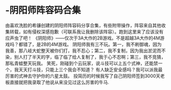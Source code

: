 # -阴阳师阵容码合集
由喜欢洗脸的希镰创建的阴阳师阵容码分享合集，有些附带操作，阵容来自其他收集转载，如有侵权深感抱歉（可联系我让我删除该阵容）。跑到这里来了应该没有应声虫了吧！
《阴阳师》——仅次于3A大作的2B游戏。不是超越3A大作的4M游戏吗？都错了，是2B的4M游戏。
阴阳师我有三不玩。第一，我不刷御魂，因为我善，那八岐大蛇整天被你们打，我不忍心；第二，我不复制，因为我出淤泥而不染，别人打了半天的字，临了临了给人复制了，我于心不忍啊；第三，我不竞猜，那私青蛙整天玩我。
笑死，刚碰到个云玩家，说斗技可以上五个式神，还能禁一个，我天天打斗技，只能上三个我会不知道？
有人缺乏安全感吗？我可以派我最厉害的式神去守护你的六星太鼓。
投简历的时候我写了自己阴阳师签到3000天老板直接就把我录取了他说从来没见过这么厉害的牛马.

